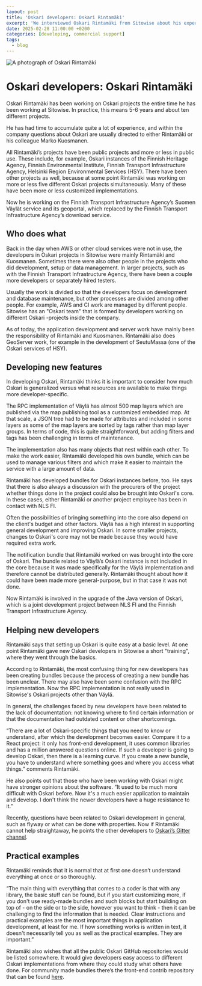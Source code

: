 ```yaml
---
layout: post
title: 'Oskari developers: Oskari Rintamäki'
excerpt: 'We interviewed Oskari Rintamäki from Sitowise about his experiences in developing Oskari.'
date: 2025-02-28 11:00:00 +0200
categories: [developing, commercial support]
tags:
  - blog
---
```


![A photograph of Oskari Rintamäki](/resources/2025/Oskari_Rintamaki.png)

# Oskari developers: Oskari Rintamäki

Oskari Rintamäki has been working on Oskari projects the entire time he has been working at Sitowise. In practice, this means 5-6 years and about ten different projects.

He has had time to accumulate quite a lot of experience, and within the company questions about Oskari are usually directed to either Rintamäki or his colleague Marko Kuosmanen.

All Rintamäki’s projects have been public projects and more or less in public use. These include, for example, Oskari instances of the Finnish Heritage Agency, Finnish Environmental Institute, Finnish Transport Infrastructure Agency, Helsinki Region Environmental Services (HSY). There have been other projects as well, because at some point Rintamäki was working on more or less five different Oskari projects simultaneously. Many of these have been more or less customized implementations.

Now he is working on the Finnish Transport Infrastructure Agency’s Suomen Väylät service and its geoportal, which replaced by the Finnish Transport Infrastructure Agency’s download service. 

## Who does what

Back in the day when AWS or other cloud services were not in use, the developers in Oskari projects in Sitowise were mainly Rintamäki and Kuosmanen. Sometimes there were also other people in the projects who did development, setup or data management. In larger projects, such as with the Finnish Transport Infrastructure Agency, there have been a couple more developers or separately hired testers. 

Usually the work is divided so that the developers focus on development and database maintenance, but other processes are divided among other people. For example, AWS and CI work are managed by different people. Sitowise has an "Oskari team" that is formed by developers working on different Oskari -projects inside the company.

As of today, the application development and server work have mainly been the responsibility of Rintamäki and Kuosmanen. Rintamäki also does GeoServer work, for example in the development of SeutuMassa (one of the Oskari services of HSY).

## Developing new features

In developing Oskari, Rintamäki thinks it is important to consider how much Oskari is generalized versus what resources are available to make things more developer-specific.

The RPC implementation of Väylä has almost 500 map layers which are published via the map publishing tool as a customized embedded map. At that scale, a JSON tree had to be made for attributes and included in some layers as some of the map layers are sorted by tags rather than map layer groups. In terms of code, this is quite straightforward, but adding filters and tags has been challenging in terms of maintenance.

The implementation also has many objects that nest within each other. To make the work easier, Rintamäki developed his own bundle, which can be used to manage various filters and which make it easier to maintain the service with a large amount of data. 

Rintamäki has developed bundles for Oskari instances before, too. He says that there is also always a discussion with the procurers of the project whether things done in the project could also be brought into Oskari's core. In these cases, either Rintamäki or another project employee has been in contact with NLS FI.

Often the possibilities of bringing something into the core also depend on the client's budget and other factors. Väylä has a high interest in supporting general development and improving Oskari. In some smaller projects, changes to Oskari's core may not be made because they would have required extra work.

The notification bundle that Rintamäki worked on was brought into the core of Oskari. The bundle related to Väylä’s Oskari instance is not included in the core because it was made specifically for the Väylä implementation and therefore cannot be distributed generally. Rintamäki thought about how it could have been made more general-purpose, but in that case it was not done.

Now Rintamäki is involved in the upgrade of the Java version of Oskari, which is a joint development project between NLS FI and the Finnish Transport Infrastructure Agency. 

## Helping new developers

Rintamäki says that setting up Oskari is quite easy at a basic level. At one point Rintamäki gave new Oskari developers in Sitowise a short "training", where they went through the basics. 

According to Rintamäki, the most confusing thing for new developers has been creating bundles because the process of creating a new bundle has been unclear. There may also have been some confusion with the RPC implementation. Now the RPC implementation is not really used in Sitowise's Oskari projects other than Väylä.

In general, the challenges faced by new developers have been related to the lack of documentation: not knowing where to find certain information or that the documentation had outdated content or other shortcomings.

“There are a lot of Oskari-specific things that you need to know or understand, after which the development becomes easier. Compare it to a React project: it only has front-end development, it uses common libraries and has a million answered questions online. If such a developer is going to develop Oskari, then there is a learning curve. If you create a new bundle, you have to understand where something goes and where you access what things.” comments Rintamäki.

He also points out that those who have been working with Oskari might have stronger opinions about the software. “It used to be much more difficult with Oskari before. Now it's a much easier application to maintain and develop. I don't think the newer developers have a huge resistance to it.”

Recently, questions have been related to Oskari development in general, such as flyway or what can be done with properties. Now if Rintamäki cannot help straightaway, he points the other developers to [Oskari’s Gitter channel](https://app.gitter.im/#/room/#oskariorg_chat:gitter.im).

## Practical examples

Rintamäki reminds that it is normal that at first one doesn’t understand everything at once or so thoroughly.

“The main thing with everything that comes to a coder is that with any library, the basic stuff can be found, but if you start customizing more, if you don't use ready-made bundles and such blocks but start building on top of - on the side or to the side, however you want to think - then it can be challenging to find the information that is needed. Clear instructions and practical examples are the most important things in application development, at least for me. If how something works is written in text, it doesn't necessarily tell you as well as the practical examples. They are important.”

Rintamäki also wishes that all the public Oskari GitHub repositories would be listed somewhere. It would give developers easy access to different Oskari implementations from where they could study what others have done. For community made bundles there’s the front-end contrib repository that can be found [here](https://github.com/oskariorg/oskari-frontend-contrib/).
